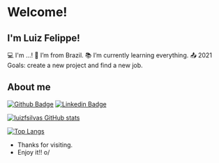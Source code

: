 # Welcome!
## I'm Luiz Felippe!
:computer: I'm ...!
:house_with_garden: I’m from Brazil.
:books: I’m currently learning everything.
:outbox_tray: 2021 Goals: create a new project and find a new job.

## About me

[![Github Badge](https://img.shields.io/badge/-Github-000?style=flat-square&logo=Github&logoColor=white&link=https://github.com/luizfsilvas)](https://github.com/luizfsilvas) [![Linkedin Badge](https://img.shields.io/badge/-LinkedIn-blue?style=flat-square&logo=Linkedin&logoColor=white&link=https://www.linkedin.com/in/luizfsilvas/)]( https://www.linkedin.com/in/luizfsilvas/) 

[![luizfsilvas GitHub stats](https://github-readme-stats.vercel.app/api?username=luizfsilvas)](https://github.com/luizfsilvas/github-readme-stats)

[![Top Langs](https://github-readme-stats.vercel.app/api/top-langs/?username=luizfsilvas&layout=compact)](https://github.com/luizfsilvas/github-readme-stats)
- Thanks for visiting.
- Enjoy it!! o/
